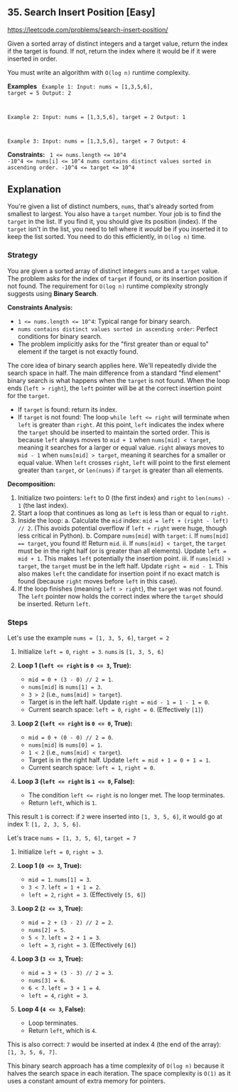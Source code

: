 ## 35. Search Insert Position [Easy]
https://leetcode.com/problems/search-insert-position/

Given a sorted array of distinct integers and a target value, return the index if the target is found. If not, return the index where it would be if it were inserted in order.

You must write an algorithm with `O(log n)` runtime complexity.

**Examples**
<code>
Example 1:
Input: nums = [1,3,5,6], target = 5
Output: 2

Example 2:
Input: nums = [1,3,5,6], target = 2
Output: 1

Example 3:
Input: nums = [1,3,5,6], target = 7
Output: 4
</code>

**Constraints:**
<code>
1 <= nums.length <= 10^4
-10^4 <= nums[i] <= 10^4
nums contains distinct values sorted in ascending order.
-10^4 <= target <= 10^4
</code>

## Explanation
You're given a list of distinct numbers, `nums`, that's already sorted from smallest to largest. You also have a `target` number. Your job is to find the `target` in the list. If you find it, you should give its position (index). If the `target` isn't in the list, you need to tell where it *would* be if you inserted it to keep the list sorted. You need to do this efficiently, in `O(log n)` time.

### Strategy
You are given a sorted array of distinct integers `nums` and a `target` value.
The problem asks for the index of `target` if found, or its insertion position if not found. The requirement for `O(log n)` runtime complexity strongly suggests using **Binary Search**.

**Constraints Analysis:**
* `1 <= nums.length <= 10^4`: Typical range for binary search.
* `nums contains distinct values sorted in ascending order`: Perfect conditions for binary search.
* The problem implicitly asks for the "first greater than or equal to" element if the target is not exactly found.

The core idea of binary search applies here. We'll repeatedly divide the search space in half. The main difference from a standard "find element" binary search is what happens when the `target` is not found. When the loop ends (`left > right`), the `left` pointer will be at the correct insertion point for the `target`.

* If `target` is found: return its index.
* If `target` is not found: The loop `while left <= right` will terminate when `left` is greater than `right`. At this point, `left` indicates the index where the `target` should be inserted to maintain the sorted order. This is because `left` always moves to `mid + 1` when `nums[mid] < target`, meaning it searches for a larger or equal value. `right` always moves to `mid - 1` when `nums[mid] > target`, meaning it searches for a smaller or equal value. When `left` crosses `right`, `left` will point to the first element greater than `target`, or `len(nums)` if `target` is greater than all elements.

**Decomposition:**
1.  Initialize two pointers: `left` to 0 (the first index) and `right` to `len(nums) - 1` (the last index).
2.  Start a loop that continues as long as `left` is less than or equal to `right`.
3.  Inside the loop:
    a.  Calculate the `mid` index: `mid = left + (right - left) // 2`. (This avoids potential overflow if `left + right` were huge, though less critical in Python).
    b.  Compare `nums[mid]` with `target`:
        i.  If `nums[mid] == target`, you found it! Return `mid`.
        ii. If `nums[mid] < target`, the `target` must be in the right half (or is greater than all elements). Update `left = mid + 1`. This makes `left` potentially the insertion point.
        iii. If `nums[mid] > target`, the `target` must be in the left half. Update `right = mid - 1`. This also makes `left` the candidate for insertion point if no exact match is found (because `right` moves before `left` in this case).
4.  If the loop finishes (meaning `left > right`), the `target` was not found. The `left` pointer now holds the correct index where the `target` should be inserted. Return `left`.

### Steps
Let's use the example `nums = [1, 3, 5, 6]`, `target = 2`

1.  Initialize `left = 0`, `right = 3`.
    `nums` is `[1, 3, 5, 6]`

2.  **Loop 1 (`left <= right` is `0 <= 3`, True):**
    * `mid = 0 + (3 - 0) // 2 = 1`.
    * `nums[mid]` is `nums[1] = 3`.
    * `3 > 2` (i.e., `nums[mid] > target`).
    * Target is in the left half. Update `right = mid - 1 = 1 - 1 = 0`.
    * Current search space: `left = 0`, `right = 0`. (Effectively `[1]`)

3.  **Loop 2 (`left <= right` is `0 <= 0`, True):**
    * `mid = 0 + (0 - 0) // 2 = 0`.
    * `nums[mid]` is `nums[0] = 1`.
    * `1 < 2` (i.e., `nums[mid] < target`).
    * Target is in the right half. Update `left = mid + 1 = 0 + 1 = 1`.
    * Current search space: `left = 1`, `right = 0`.

4.  **Loop 3 (`left <= right` is `1 <= 0`, False):**
    * The condition `left <= right` is no longer met. The loop terminates.
    * Return `left`, which is `1`.

This result `1` is correct: if `2` were inserted into `[1, 3, 5, 6]`, it would go at index 1: `[1, 2, 3, 5, 6]`.

Let's trace `nums = [1, 3, 5, 6]`, `target = 7`

1.  Initialize `left = 0`, `right = 3`.

2.  **Loop 1 (`0 <= 3`, True):**
    * `mid = 1`. `nums[1] = 3`.
    * `3 < 7`. `left = 1 + 1 = 2`.
    * `left = 2`, `right = 3`. (Effectively `[5, 6]`)

3.  **Loop 2 (`2 <= 3`, True):**
    * `mid = 2 + (3 - 2) // 2 = 2`.
    * `nums[2] = 5`.
    * `5 < 7`. `left = 2 + 1 = 3`.
    * `left = 3`, `right = 3`. (Effectively `[6]`)

4.  **Loop 3 (`3 <= 3`, True):**
    * `mid = 3 + (3 - 3) // 2 = 3`.
    * `nums[3] = 6`.
    * `6 < 7`. `left = 3 + 1 = 4`.
    * `left = 4`, `right = 3`.

5.  **Loop 4 (`4 <= 3`, False):**
    * Loop terminates.
    * Return `left`, which is `4`.

This is also correct: `7` would be inserted at index 4 (the end of the array): `[1, 3, 5, 6, 7]`.

This binary search approach has a time complexity of `O(log n)` because it halves the search space in each iteration. The space complexity is `O(1)` as it uses a constant amount of extra memory for pointers.
